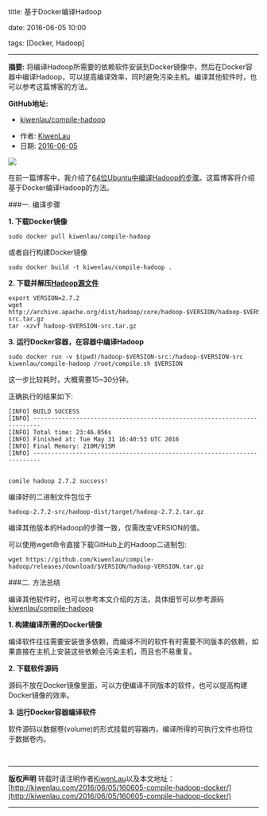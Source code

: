 title: 基于Docker编译Hadoop

date: 2016-06-05 10:00

tags: [Docker, Hadoop]

---

**摘要:** 将编译Hadoop所需要的依赖软件安装到Docker镜像中，然后在Docker容器中编译Hadoop，可以提高编译效率，同时避免污染主机。编译其他软件时，也可以参考这篇博客的方法。

**GitHub地址:**
- [kiwenlau/compile-hadoop](https://github.com/kiwenlau/compile-hadoop)

<!-- more -->

- 作者: [KiwenLau](http://kiwenlau.com/)
- 日期: [2016-06-05](http://kiwenlau.com/2016/06/05/160605-compile-hadoop-docker/)

![](/image/160605/hadoop-docker.png)

在前一篇博客中，我介绍了[64位Ubuntu中编译Hadoop的步骤](http://kiwenlau.com/2016/05/29/160529-compile-hadoop-ubuntu/)。这篇博客将介绍基于Docker编译Hadoop的方法。

###一. 编译步骤

**1. 下载Docker镜像**

```
sudo docker pull kiwenlau/compile-hadoop
```

或者自行构建Docker镜像

```
sudo docker build -t kiwenlau/compile-hadoop .
```


**2. 下载并解压[Hadoop源文件](http://archive.apache.org/dist/hadoop/core/)**

```
export VERSION=2.7.2
wget http://archive.apache.org/dist/hadoop/core/hadoop-$VERSION/hadoop-$VERSION-src.tar.gz
tar -xzvf hadoop-$VERSION-src.tar.gz
```

**3. 运行Docker容器，在容器中编译Hadoop**

```
sudo docker run -v $(pwd)/hadoop-$VERSION-src:/hadoop-$VERSION-src kiwenlau/compile-hadoop /root/compile.sh $VERSION
```

这一步比较耗时，大概需要15~30分钟。 

正确执行的结果如下:

```
[INFO] BUILD SUCCESS
[INFO] ------------------------------------------------------------------------
[INFO] Total time: 23:46.056s
[INFO] Finished at: Tue May 31 16:40:53 UTC 2016
[INFO] Final Memory: 210M/915M
[INFO] ------------------------------------------------------------------------


comile hadoop 2.7.2 success!
```

编译好的二进制文件包位于

```
hadoop-2.7.2-src/hadoop-dist/target/hadoop-2.7.2.tar.gz
```

编译其他版本的Hadoop的步骤一致，仅需改变VERSION的值。

可以使用wget命令直接下载GitHub上的Hadoop二进制包:

```
wget https://github.com/kiwenlau/compile-hadoop/releases/download/$VERSION/hadoop-VERSION.tar.gz
```

###二. 方法总结

编译其他软件时，也可以参考本文介绍的方法，具体细节可以参考源码[kiwenlau/compile-hadoop](https://github.com/kiwenlau/compile-hadoop)

**1. 构建编译所需的Docker镜像**

编译软件往往需要安装很多依赖，而编译不同的软件有时需要不同版本的依赖，如果直接在主机上安装这些依赖会污染主机，而且也不易重复。

**2. 下载软件源码**

源码不放在Docker镜像里面，可以方便编译不同版本的软件，也可以提高构建Docker镜像的效率。

**3. 运行Docker容器编译软件**

软件源码以数据卷(volume)的形式挂载的容器内，编译所得的可执行文件也将位于数据卷内。

<br /> 

***
**版权声明**
转载时请注明作者[KiwenLau](http://kiwenlau.com/)以及本文地址：
[http://kiwenlau.com/2016/06/05/160605-compile-hadoop-docker/](http://kiwenlau.com/2016/06/05/160605-compile-hadoop-docker/)
***